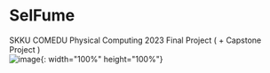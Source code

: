 # SelFume
SKKU COMEDU Physical Computing 2023 Final Project ( + Capstone Project )
<br/>
![image](https://github.com/sjy2335/SelFume/assets/106982330/5ca274df-7c22-4248-ab5f-b6c4786d9cbe){: width="100%" height="100%"}
